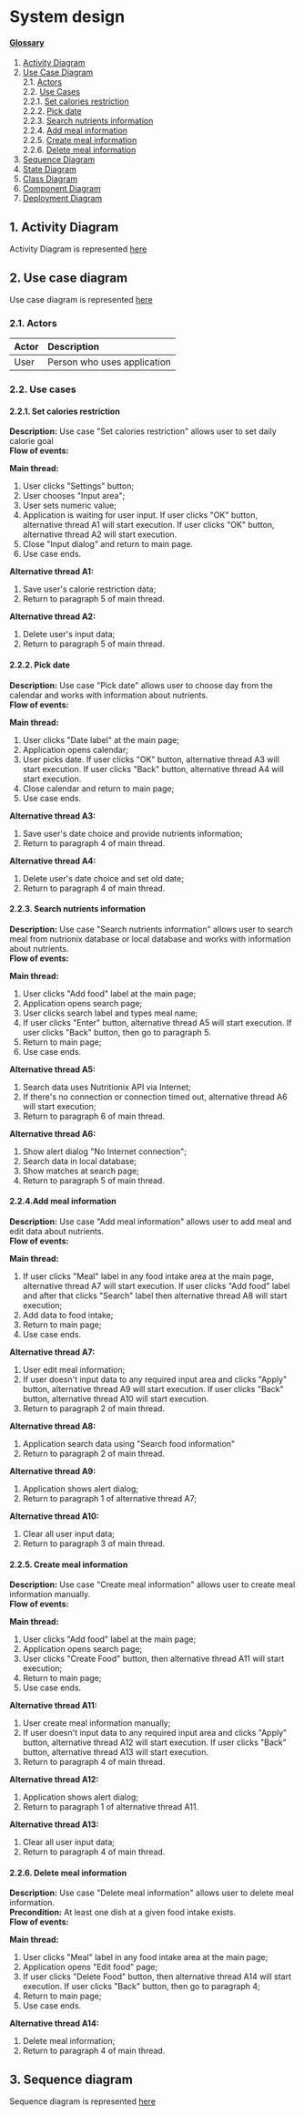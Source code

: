 # System design

#### [Glossary](Glossary.md)

1. [Activity Diagram](#1)<br>
2. [Use Case Diagram](#2)<br>
2.1. [Actors](#2.1)<br>
2.2. [Use Cases](#2.2)<br>
2.2.1. [Set calories restriction](#2.2.1)<br>
2.2.2. [Pick date](#2.2.2)<br>
2.2.3. [Search nutrients information](#2.2.3)<br>
2.2.4. [Add meal information](#2.2.4)<br>
2.2.5. [Create meal information](#2.2.5)<br>
2.2.6. [Delete meal information](#2.2.6)<br>
3. [Sequence Diagram](#3)<br>
4. [State Diagram](#4)<br>
5. [Class Diagram](#5)<br>
6. [Component Diagram](#6)<br>
7. [Deployment Diagram](#7)<br>

##  1\. Activity Diagram <a name = "1"></a>
Activity Diagram is represented [here](Activity%20diagram/Activity.md)

## 2\. Use case diagram <a name = "2"></a>
Use case diagram is represented [here](Use%20Case/Use%20Case.png)
### 2.1\. Actors <a name = "2.1"> </a>

| Actor | Description|
|:--|:--|
| User | Person who uses application

### 2.2\. Use cases <a name = "2.2"> </a>
#### 2.2.1\. Set calories restriction <a name = "2.2.1"> </a>
**Description:** Use case "Set calories restriction" allows user to set daily calorie goal<br>
**Flow of events:**

**Main thread:**
1. User clicks "Settings" button;
2. User chooses "Input area";
3. User sets numeric value;
4. Application is waiting for user input. If user clicks "OK" button, alternative thread A1 will start execution. If user clicks "OK" button, alternative thread A2 will start execution.
5. Close "Input dialog" and return to main page.
6. Use case ends.

**Alternative thread A1:**
1. Save user's calorie restriction data;
2. Return to paragraph 5 of main thread.

**Alternative thread A2:**
1. Delete user's input data;
2. Return to paragraph 5 of main thread. 
#### 2.2.2\. Pick date <a name = "2.2.2"> </a>
**Description:** Use case "Pick date" allows user to choose day from the calendar and works with information about nutrients.<br>
**Flow of events:**

**Main thread:**
1. User clicks "Date label" at the main page;
2. Application opens calendar;
3. User picks date. If user clicks "OK" button, alternative thread A3 will start execution. If user clicks "Back" button, alternative thread A4 will start execution.
4. Close calendar and return to main page;
5. Use case ends.

**Alternative thread A3:**
1. Save user's date choice and provide nutrients information;
2. Return to paragraph 4 of main thread.

**Alternative thread A4:**
1. Delete user's date choice and set old date;
2. Return to paragraph 4 of main thread. 

#### 2.2.3\. Search nutrients information <a name = "2.2.3"> </a>
**Description:** Use case "Search nutrients information" allows user to search meal from nutrionix database or local database and works with information about nutrients.<br>
**Flow of events:**

**Main thread:**
1. User clicks "Add food" label at the main page;
2. Application opens search page;
3. User clicks search label and types meal name;
4. If user clicks "Enter" button, alternative thread A5 will start execution. If user clicks "Back" button, then go to paragraph 5.
5. Return to main page;
6. Use case ends.

**Alternative thread A5:**
1. Search data uses Nutritionix API via Internet;
2.  If there's no connection or connection timed out, alternative thread A6 will start execution;
3. Return to paragraph 6 of main thread.

**Alternative thread A6:**
1. Show alert dialog "No Internet connection";
2. Search data in local database;
3. Show matches at search page;
4. Return to paragraph 5 of main thread.
#### 2.2.4\.Add meal information <a name = "2.2.4"> </a>
**Description:** Use case "Add meal information" allows user to add meal and edit data about nutrients.<br>
**Flow of events:**

**Main thread:**
1. If user clicks "Meal" label in any food intake area at the main page, alternative thread A7 will start execution. If user clicks "Add food" label and after that clicks "Search" label then alternative thread A8 will start execution;
2. Add data to food intake;
3. Return to main page;
4. Use case ends.

**Alternative thread A7:**
1. User edit meal information;
2. If user doesn't input data to any required input area and clicks "Apply" button, alternative thread A9 will start execution. If user clicks "Back" button, alternative thread A10 will start execution.
3. Return to paragraph 2 of main thread.

**Alternative thread A8:**
1. Application search data using "Search food information"
2. Return to paragraph 2 of main thread.

**Alternative thread A9:**
1. Application shows alert dialog;
2. Return to paragraph 1 of alternative thread A7;
 
**Alternative thread A10:**
1. Clear all user input data;
2. Return to paragraph 3 of main thread. 
#### 2.2.5\. Create meal information <a name = "2.2.5"> </a>
**Description:** Use case "Create meal information" allows user to create meal information manually.<br>
**Flow of events:**

**Main thread:**
1. User clicks "Add food" label at the main page;
2. Application opens search page;
3. User clicks "Create Food" button, then alternative thread A11 will start execution;
4. Return to main page;
5. Use case ends.

**Alternative thread A11:**
1. User create meal information manually;
2. If user doesn't input data to any required input area and clicks "Apply" button, alternative thread A12 will start execution. If user clicks "Back" button, alternative thread A13 will start execution.
3. Return to paragraph 4 of main thread.

**Alternative thread A12:**
1. Application shows alert dialog;
2. Return to paragraph 1 of alternative thread A11.

**Alternative thread A13:**
1. Clear all user input data;
2. Return to paragraph 4 of main thread. 
#### 2.2.6\. Delete meal information <a name = "2.2.6"> </a>
**Description:** Use case "Delete meal information" allows user to delete meal information.<br>
**Precondition:** At least one dish at a given food intake exists.<br>
**Flow of events:**

**Main thread:**
1. User clicks "Meal" label in any food intake area at the main page;
2. Application opens "Edit food" page;
3. If user clicks "Delete Food" button, then alternative thread A14 will start execution.  If user clicks "Back" button, then go to paragraph 4;
4. Return to main page;
5. Use case ends.

**Alternative thread A14:**
1. Delete meal information;
2. Return to paragraph 4 of main thread.

## 3\. Sequence diagram <a name = "2"></a>
Sequence diagram is represented [here](Sequence%20diagram/Sequence.md)
